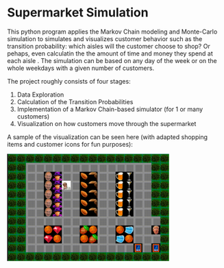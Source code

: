 # Supermarket Simulation
This python program applies the Markov Chain modeling and Monte-Carlo simulation to simulates and visualizes customer behavior such as the transition probability: which aisles will the customer choose to shop? Or pehaps, even calculatin the the amount of time and money they spend at each aisle . The simulation can be based on any day of the week or on the whole weekdays with a given number of customers. 

The project roughly consists of four stages:

1. Data Exploration
2. Calculation of the Transition Probabilities
3. Implementation of a Markov Chain-based simulator (for 1 or many customers)
4. Visualization on how customers move through the supermarket

A sample of the visualization can be seen here (with adapted shopping items and customer icons for fun purposes):

  <img src="https://github.com/brauliotegui/MARKET/blob/master/marketanimation.gif" width="75%" height="75%">
